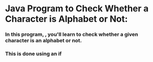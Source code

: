 # Java Program to Check Whether a Character is Alphabet or Not:
### In this program, , you'll learn to check whether a given character is an alphabet or not. 
### This is done using an if


